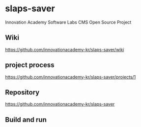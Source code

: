 # slaps-saver
Innovation Academy Software Labs CMS Open Source Project

## Wiki
https://github.com/innovationacademy-kr/slaps-saver/wiki

## project process
https://github.com/innovationacademy-kr/slaps-saver/projects/1

## Repository
https://github.com/innovationacademy-kr/slaps-saver

## Build and run

